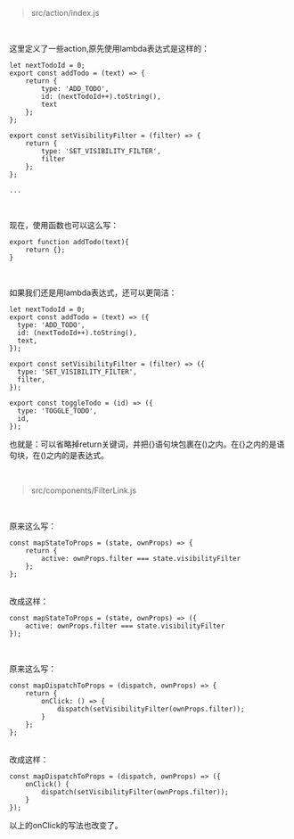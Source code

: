 > src/action/index.js

<br>

这里定义了一些action,原先使用lambda表达式是这样的：

	let nextTodoId = 0;
	export const addTodo = (text) => {
		return {
			type: 'ADD_TODO',
			id: (nextTodoId++).toString(),
			text
		};
	};

	export const setVisibilityFilter = (filter) => {
		return {
			type: 'SET_VISIBILITY_FILTER',
			filter
		};
	};

	...

<br>

现在，使用函数也可以这么写：

	export function addTodo(text){
		return {};
	}

<br>

如果我们还是用lambda表达式，还可以更简洁：

	let nextTodoId = 0;
	export const addTodo = (text) => ({
	  type: 'ADD_TODO',
	  id: (nextTodoId++).toString(),
	  text,
	});
	
	export const setVisibilityFilter = (filter) => ({
	  type: 'SET_VISIBILITY_FILTER',
	  filter,
	});
	
	export const toggleTodo = (id) => ({
	  type: 'TOGGLE_TODO',
	  id,
	});

也就是：可以省略掉return关键词，并把{}语句块包裹在()之内。在{}之内的是语句块，在()之内的是表达式。

<br>

> src/components/FilterLink.js

<br>

原来这么写：

	const mapStateToProps = (state, ownProps) => {
		return {
			active: ownProps.filter === state.visibilityFilter
		};
	};

<br>
改成这样：

	const mapStateToProps = (state, ownProps) => ({
		active: ownProps.filter === state.visibilityFilter
	});

<br>

原来这么写：

	const mapDispatchToProps = (dispatch, ownProps) => {
		return {
			onClick: () => {
				dispatch(setVisibilityFilter(ownProps.filter));
			}
		};
	};

<br>
改成这样：

	const mapDispatchToProps = (dispatch, ownProps) => ({
		onClick() {
			dispatch(setVisibilityFilter(ownProps.filter));
		}
	});
以上的onClick的写法也改变了。

<br>






